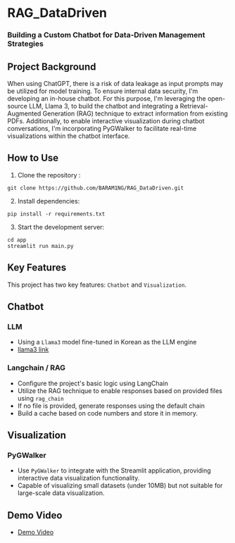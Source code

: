 # RAG_DataDriven
### Building a Custom Chatbot for Data-Driven Management Strategies

## Project Background

When using ChatGPT, there is a risk of data leakage as input prompts may be utilized for model training. To ensure internal data security, I'm developing an in-house chatbot. For this purpose, I'm leveraging the open-source LLM, Llama 3, to build the chatbot and integrating a Retrieval-Augmented Generation (RAG) technique to extract information from existing PDFs. Additionally, to enable interactive visualization during chatbot conversations, I'm incorporating PyGWalker to facilitate real-time visualizations within the chatbot interface.

## How to Use
1. Clone the repository :
```
git clone https://github.com/BARAM1NG/RAG_DataDriven.git
```

2. Install dependencies:
```
pip install -r requirements.txt
```

3. Start the development server:
```
cd app
streamlit run main.py
```

## Key Features
This project has two key features: `Chatbot` and `Visualization`.

## Chatbot

### LLM
- Using a `Llama3` model fine-tuned in Korean as the LLM engine
- [llama3 link](https://huggingface.co/MLP-KTLim/llama-3-Korean-Bllossom-8B-gguf-Q4_K_M)

### Langchain / RAG
- Configure the project's basic logic using LangChain
- Utilize the RAG technique to enable responses based on provided files using `rag_chain`
- If no file is provided, generate responses using the default chain
- Build a cache based on code numbers and store it in memory.

## Visualization

### PyGWalker
- Use `PyGWalker` to integrate with the Streamlit application, providing interactive data visualization functionality.  
- Capable of visualizing small datasets (under 10MB) but not suitable for large-scale data visualization.

## Demo Video
- [Demo Video](asset/시연영상.mp4)

